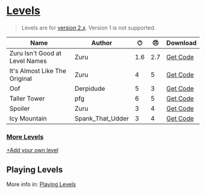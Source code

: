 # [Levels](https://pfgithub.github.io/goilevelmod/levels.html)

> Levels are for [version 2.x](https://github.com/pfgithub/goilevelmod/releases). Version 1 is not supported.

| Name                           | Author    | 🕐︎ | 😠︎ | Download                                        |
|--------------------------------|-----------|-----|-----|-------------------------------------------------|
| Zuru Isn't Good at Level Names | Zuru      | 1.6 | 2.7 | [Get Code](levels/zuruIsntGoodAtLevelNames.txt) |
| It's Almost Like The Original  | Zuru      | 4   | 5   | [Get Code](levels/itsAlmostLikeTheOriginal.txt) |
| Oof                            | Derpidude | 5   | 3   | [Get Code](levels/oof.txt)                      |
| Taller Tower                   | pfg       | 6   | 5   | [Get Code](levels/tallertower.txt)              |
| Spoiler                        | Zuru      | 3   | 4   | [Get Code](levels/spoiler.txt)                  |
| Icy Mountain            | Spank_That_Udder | 3   | 4   | [Get Code](levels/icyMountain.txt)              |


### [More Levels](https://docs.google.com/spreadsheets/d/1PiDh_Kk8_2RwIr03tHOT1qwdlY102GMFQ6_wALynjrA/edit?usp=sharing)

[+Add your own level](https://github.com/pfgithub/goilevelmod/blob/master/README.md#sharing-levels)

## Playing Levels

More info in: [Playing Levels](https://pfgithub.github.io/goilevelmod/index#playing-levels)
